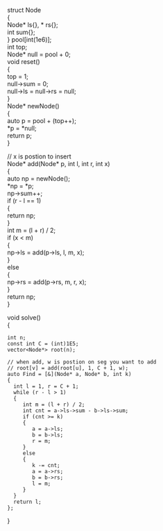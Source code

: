 struct Node  
{  
    Node* ls{}, * rs{};  
    int sum{};  
} pool[int(1e6)];  
int top;  
Node* null = pool + 0;  
void reset()  
{  
    top = 1;  
    null->sum = 0;  
    null->ls = null->rs = null;  
}  
Node* newNode()  
{  
    auto p = pool + (top++);  
    *p = *null;  
    return p;  
}  
  
// x is postion to insert  
Node* add(Node* p, int l, int r, int x)  
{  
    auto np = newNode();  
    *np = *p;  
    np->sum++;  
    if (r - l == 1)  
    {  
       return np;  
    }  
    int m = (l + r) / 2;  
    if (x < m)  
    {  
       np->ls = add(p->ls, l, m, x);  
    }  
    else  
    {  
       np->rs = add(p->rs, m, r, x);  
    }  
    return np;  
}  
  
void solve()  
{  
  
    int n;  
    const int C = (int)1E5;  
    vector<Node*> root(n);  
  
    // when add, w is postion on seg you want to add  
    // root[v] = add(root[u], 1, C + 1, w);    
    auto Find = [&](Node* a, Node* b, int k)  
    {  
      int l = 1, r = C + 1;  
      while (r - l > 1)  
      {  
         int m = (l + r) / 2;  
         int cnt = a->ls->sum - b->ls->sum;  
         if (cnt >= k)  
         {  
            a = a->ls;  
            b = b->ls;  
            r = m;  
         }  
         else  
         {  
            k -= cnt;  
            a = a->rs;  
            b = b->rs;  
            l = m;  
         }  
      }  
      return l;  
    };  
}  